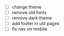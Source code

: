 - [ ] change theme
- [ ] remove old fonts
- [ ] remove dark theme
- [ ] add footer in util pages
- [ ] fix nav on mobile